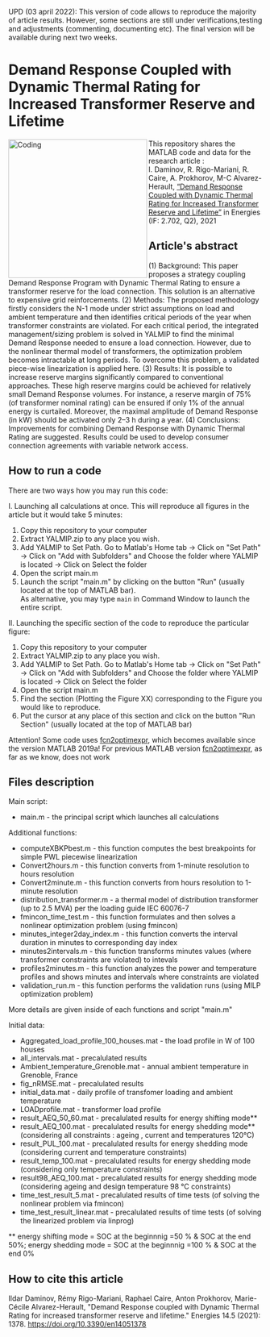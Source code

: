 UPD (03  april 2022): This version of code allows to reproduce the majority of article results. However, some sections are still under verifications,testing and adjustments (commenting, documenting etc). The final version will be available during next two weeks. 

# Demand Response Coupled with Dynamic Thermal Rating for Increased Transformer Reserve and Lifetime
<img align="left" alt="Coding" width="275" src="https://www.i3upgrade.eu/files/2021/07/logo-journal-energies.png">

This repository shares the MATLAB code and data for the research article :\
I. Daminov, R. Rigo-Mariani, R. Caire, A. Prokhorov, M-C Alvarez-Herault, [“Demand Response Coupled with Dynamic Thermal Rating for Increased Transformer Reserve and Lifetime”](https://doi.org/10.3390/en14051378) in Energies (IF: 2.702, Q2), 2021

## Article's abstract
(1) Background: This paper proposes a strategy coupling Demand Response Program with Dynamic Thermal Rating to ensure a transformer reserve for the load connection. This solution is an alternative to expensive grid reinforcements. (2) Methods: The proposed methodology firstly considers the N-1 mode under strict assumptions on load and ambient temperature and then identifies critical periods of the year when transformer constraints are violated. For each critical period, the integrated management/sizing problem is solved in YALMIP to find the minimal Demand Response needed to ensure a load connection. However, due to the nonlinear thermal model of transformers, the optimization problem becomes intractable at long periods. To overcome this problem, a validated piece-wise linearization is applied here. (3) Results: It is possible to increase reserve margins significantly compared to conventional approaches. These high reserve margins could be achieved for relatively small Demand Response volumes. For instance, a reserve margin of 75% (of transformer nominal rating) can be ensured if only 1% of the annual energy is curtailed. Moreover, the maximal amplitude of Demand Response (in kW) should be activated only 2–3 h during a year. (4) Conclusions: Improvements for combining Demand Response with Dynamic Thermal Rating are suggested. Results could be used to develop consumer connection agreements with variable network access. 

## How to run a code 
There are two ways how you may run this code:
  
I. Launching all calculations at once. This will reproduce all figures in the article but it would take 5 minutes:
1. Copy this repository to your computer
2. Extract YALMIP.zip to any place you wish. 
3. Add YALMIP to Set Path. 
   Go to Matlab's Home tab -> Click on "Set Path" -> Click on "Add with Subfolders" and Choose the folder where YALMIP is located -> Click on Select the folder
4. Open the script main.m
5. Launch the script "main.m" by clicking on the button "Run" (usually located at the top of MATLAB bar).\
As alternative, you may type ```main``` 
in Command Window to launch the entire script. 


II. Launching the specific section of the code to reproduce the particular figure: 
1. Copy this repository to your computer 
2. Extract YALMIP.zip to any place you wish. 
3. Add YALMIP to Set Path. 
   Go to Matlab's Home tab -> Click on "Set Path" -> Click on "Add with Subfolders" and Choose the folder where YALMIP is located -> Click on Select the folder
4. Open the script main.m 
5. Find the section (Plotting the Figure XX) corresponding to the Figure you would like to reproduce. 
6. Put the cursor at any place of this section and click on the button "Run Section" (usually located at the top of MATLAB bar)

Attention! Some code uses [fcn2optimexpr](https://fr.mathworks.com/help/optim/ug/fcn2optimexpr.html), which becomes available since the version MATLAB 2019a! For previous MATLAB version [fcn2optimexpr](https://fr.mathworks.com/help/optim/ug/fcn2optimexpr.html), as far as we know, does not work


## Files description
Main script:
* main.m - the principal script which launches all calculations
  
Additional functions: 
* computeXBKPbest.m - this function computes the best breakpoints for simple PWL piecewise linearization
* Convert2hours.m - this function converts from 1-minute resolution to hours resolution
* Convert2minute.m - this function converts from hours resolution to 1-minute resolution
* distribution_transformer.m - a thermal model of distribution transformer (up to 2.5 MVA) per the loading guide IEC 60076-7
* fmincon_time_test.m - this function formulates and then solves a nonlinear optimization problem (using fmincon)
* minutes_integer2day_index.m - this function converts the interval duration in minutes to corresponding day index 
* minutes2intervals.m  - this function transforms minutes values (where transformer constraints are violated) to intevals 
* profiles2minutes.m - this function analyzes the power and temperature profiles and shows minutes and intervals where constraints are violated
* validation_run.m - this function performs the validation runs (using MILP optimization problem) 

More details are given inside of each functions and script "main.m"

Initial data:
* Aggregated_load_profile_100_houses.mat - the load profile in W of 100 houses 
* all_intervals.mat - precalulated results 
* Ambient_temperature_Grenoble.mat - annual ambient temperature in Grenoble, France 
* fig_nRMSE.mat - precalulated results
* initial_data.mat - daily profile of transfomer loading and ambient temperature 
* LOADprofile.mat - transformer load profile 
* result_AEQ_50_60.mat - precalulated results for energy shifting mode**  
* result_AEQ_100.mat - precalulated results for energy shedding mode** (considering all constraints : ageing , current and temperatures 120°C)
* result_PUL_100.mat - precalulated results for energy shedding mode (considering current and temperature constraints)
* result_temp_100.mat - precalulated results for energy shedding mode (considering only temperature  constraints)
* result98_AEQ_100.mat - precalulated results for energy shedding mode (considering ageing and design temperature 98 °C constraints)
* time_test_result_5.mat - precalulated results of time tests (of solving  the nonlinear problem via fmincon)
* time_test_result_linear.mat - precalulated results of time tests (of solving the linearized problem via linprog)

** energy shifting mode = SOC at the beginnnig =50 % & SOC at the end 50%; energy shedding mode = SOC at the beginnnig =100 % & SOC at the end 0%


## How to cite this article 
Ildar Daminov, Rémy Rigo-Mariani, Raphael Caire, Anton Prokhorov, Marie-Cécile Alvarez-Herault, "Demand Response coupled with Dynamic Thermal Rating for increased transformer reserve and lifetime." Energies 14.5 (2021): 1378. https://doi.org/10.3390/en14051378
